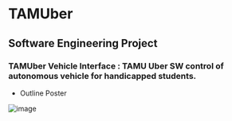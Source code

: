 # TAMUber
## Software Engineering Project
### TAMUber Vehicle Interface : TAMU Uber SW control of autonomous vehicle for handicapped students.

* Outline Poster  

![image](https://github.com/LeonChen66/TAMUber/blob/master/reports/Poster2019Fall.jpg)


      
